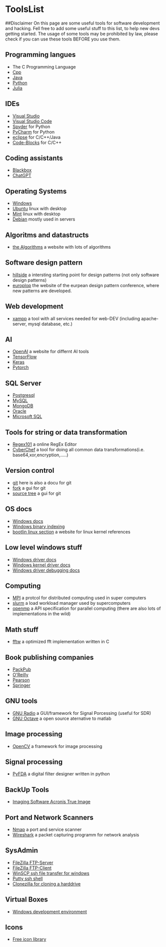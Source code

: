 # ToolsList
##Disclaimer
On this page are some useful tools for software development and hacking. Fell free to add some useful stuff to this list, to help new devs getting started. The usage of some tools may be prohibited by law, please check if you can use these tools BEFORE you use them.

## Programming langues
- The C Programming Language
- [Cpp](https://en.cppreference.com/w/)
- [Java](https://www.java.com)
- [Python](https://www.python.org/)
- [Julia](https://julialang.org/)

## IDEs
- [Visual Studio](https://visualstudio.microsoft.com/)
- [Visual Studio Code](https://code.visualstudio.com/)
- [Spyder](https://www.spyder-ide.org/) for Python
- [PyCharm](https://www.jetbrains.com/pycharm/) for Python
- [eclipse](https://www.eclipse.org/) for C/C++/Java
- [Code-Blocks](https://www.codeblocks.org/) for C/C++

## Coding assistants
- [Blackbox](https://www.useblackbox.io/)
- [ChatGPT](https://openai.com/blog/chatgpt/)

## Operating Systems
- [Windows](https://www.microsoft.com/en-us/windows/)
- [Ubuntu](https://ubuntu.com/) linux with desktop
- [Mint](https://linuxmint.com/) linux with desktop
- [Debian](https://www.debian.org/) mostly used in servers

## Algoritms and datastructs
- [the Algorithms](https://the-algorithms.com) a website with lots of algorithms

## Software design pattern
- [hillside](https://hillside.net/) a intersting starting point for design patterns (not only software design patterns)
- [europlop](https://www.europlop.net/) the website of the eurpean design pattern conference, where new patterns are developed.


## Web development
- [xampp](https://www.apachefriends.org/index.html) a tool with all services needed for web-DEV (including apache-server, mysql database, etc.)  

## AI
- [OpenAI](https://openai.com/) a website for differnt AI tools
- [TensorFlow](https://www.tensorflow.org/)
- [Keras](https://keras.io/)
- [Pytorch](https://pytorch.org/)

## SQL Server
- [Postgresql](https://www.postgresql.org/)
- [MySQL](https://www.mysql.com/)
- [MongoDB](https://www.mongodb.com)
- [Oracle](https://www.oracle.com/database/)
- [Microsoft SQL](https://www.microsoft.com/sql-server)

## Tools for string or data transformation
- [Regex101](https://regex101.com/) a online RegEx Editor 
- [CyberChef](https://gchq.github.io/CyberChef/) a tool for doing all common data transformations(i.e. base64,xor,encryption,.....)

## Version control
- [git](https://git-scm.com/) here is also a docu for git
- [fork](https://git-fork.com/) a gui for git
- [source tree](https://www.sourcetreeapp.com/) a gui for git

## OS docs
- [Windows docs](https://docs.microsoft.com/en-us/windows/)
- [Windows binary indexing](https://winbindex.m417z.com/)
- [bootlin linux section](https://elixir.bootlin.com/linux/latest/source) a website for linux kernel references

## Low level windows stuff
- [Windows driver docs](https://docs.microsoft.com/en-us/windows-hardware/drivers/)
- [Windows kernel driver docs](https://docs.microsoft.com/en-us/windows-hardware/drivers/kernel/)
- [Windows driver debugging docs](https://docs.microsoft.com/en-us/windows-hardware/drivers/devtest/)

## Computing
- [MPI](https://www.open-mpi.org/) a protcol for distributed computing used in super computers
- [slurm](https://slurm.schedmd.com/) a load workload manager used by supercomputers
- [openmp](https://www.openmp.org/) a API specification for parallel computing (there are also lots of implementations in the wild)

## Math stuff
- [fftw](http://fftw.org/) a optimized fft implementation written in C

## Book publishing companies
- [PackPub](https://www.packtpub.com/)
- [O'Reilly](https://www.oreilly.com/)
- [Pearson](https://www.pearson.com/)
- [Springer](https://www.springer.com)

## GNU tools
- [GNU Radio](https://www.gnuradio.org/) a GUI/framework for Signal Porcessing (useful for SDR)
- [GNU Octave](https://www.gnu.org/software/octave/index) a open source aternative to matlab

## Image processing
- [OpenCV](https://opencv.org/) a framework for image processing

## Signal processing
- [PyFDA](https://github.com/chipmuenk/pyfda) a digital filter designer written in python

## BackUp Tools
- [Imaging Software Acronis True Image](https://www.acronis.com/de-de/products/true-image/)

## Port and Network Scanners
- [Nmap](https://nmap.org/) a port and service scanner
- [Wireshark](https://www.wireshark.org/) a packet capturing programm for network analysis

## SysAdmin
- [FileZilla FTP-Server](https://filezilla-project.org/)
- [FileZilla FTP-Client](https://filezilla-project.org/)
- [WinSCP ssh file transfer for windows](https://winscp.net/eng/docs/start)
- [Putty ssh shell](https://www.putty.org/)
- [Clonezilla for cloning a harddrive](https://clonezilla.org/)

## Virtual Boxes
- [Windows development environment](https://developer.microsoft.com/en-us/windows/downloads/virtual-machines/)

## Icons 
- [Free icon library](https://freeicons.io/)
